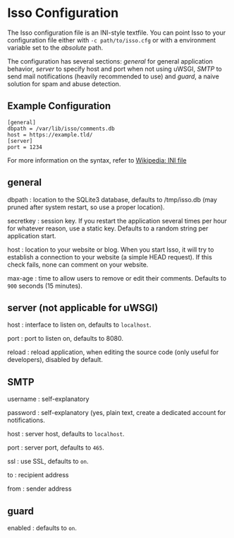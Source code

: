 Isso Configuration
==================

The Isso configuration file is an INI-style textfile. You can point Isso to
your configuration file either with `-c path/to/isso.cfg` or with a environment
variable set to the *absolute* path.

The configuration has several sections: *general* for general application behavior,
*server* to specify host and port when not using uWSGI, *SMTP* to send mail
notifications (heavily recommended to use) and *guard*, a naive solution for spam
and abuse detection.

## Example Configuration

    [general]
    dbpath = /var/lib/isso/comments.db
    host = https://example.tld/
    [server]
    port = 1234

For more information on the syntax, refer to [Wikipedia: INI file][1]

[1]: https://en.wikipedia.org/wiki/INI_file

## general

dbpath
: location to the SQLite3 database, defaults to /tmp/isso.db (may pruned
after system restart, so use a proper location).

secretkey
: session key. If you restart the application several times per hour for
whatever reason, use a static key. Defaults to a random string per application
start.

host
: location to your website or blog. When you start Isso, it will try to
establish a connection to your website (a simple HEAD request). If this
check fails, none can comment on your website.

max-age
: time to allow users to remove or edit their comments. Defaults to `900`
seconds (15 minutes).

## server (not applicable for uWSGI)

host
: interface to listen on, defaults to `localhost`.

port
: port to listen on, defaults to 8080.

reload
: reload application, when editing the source code (only useful for developers),
disabled by default.

## SMTP

username
: self-explanatory

password
: self-explanatory (yes, plain text, create a dedicated account for notifications.

host
: server host, defaults to `localhost`.

port
: server port, defaults to `465`.

ssl
: use SSL, defaults to `on`.

to
: recipient address

from
: sender address

## guard

enabled
: defaults to `on`.
